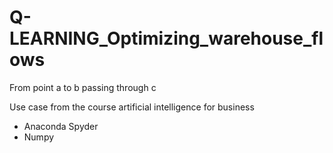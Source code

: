 # Q-LEARNING_Optimizing_warehouse_flows
 From point a to b passing through c

Use case from the course artificial intelligence for business

- Anaconda Spyder
- Numpy
